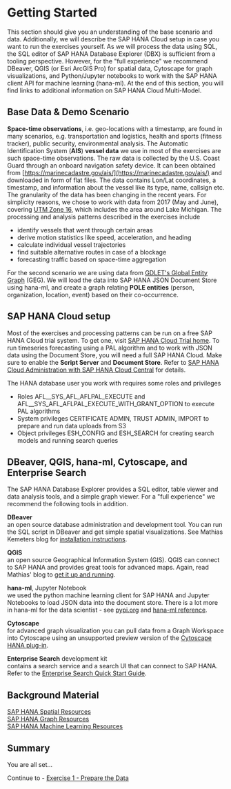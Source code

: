 # Getting Started

This section should give you an understanding of the base scenario and data. Additionally, we will describe the SAP HANA Cloud setup in case you want to run the exercises yourself. As we will process the data using SQL, the SQL editor of SAP HANA Database Explorer (DBX) is sufficient from a tooling perspective. However, for the "full experience" we recommend DBeaver, QGIS (or Esri ArcGIS Pro) for spatial data, Cytoscape for graph visualizations, and Python/Jupyter notebooks to work with the SAP HANA client API for machine learning (hana-ml). At the end of this section, you will find links to additional information on SAP HANA Cloud Multi-Model.

## Base Data & Demo Scenario<a name="subex1"></a>

**Space-time observations**, i.e. geo-locations with a timestamp, are found in many scenarios, e.g. transportation and logistics, health and sports (fitness tracker), public security, environmental analysis. The Automatic Identification System (**AIS**) **vessel data** we use in most of the exercises are such space-time observations. The raw data is collected by the U.S. Coast Guard through an onboard navigation safety device. It can been obtained from [https://marinecadastre.gov/ais/](https://marinecadastre.gov/ais/) and downloaded in form of flat files. The data contains Lon/Lat coordinates, a timestamp, and information about the vessel like its type, name, callsign etc. The granularity of the data has been changing in the recent years. For simplicity reasons, we chose to work with data from 2017 (May and June), covering [UTM Zone 16](https://marinecadastre.gov/AIS/AIS%20Documents/UTMZoneMap2014.png), which includes the area around Lake Michigan. The processing and analysis patterns described in the exercises include
<ul>
<li>identify vessels that went through certain areas
<li>derive motion statistics like speed, acceleration, and heading
<li>calculate individual vessel trajectories
<li>find suitable alternative routes in case of a blockage
<li>forecasting traffic based on space-time aggregation
</ul>

For the second scenario we are using data from [GDLET's Global Entity Graph](https://blog.gdeltproject.org/announcing-the-global-entity-graph-geg-and-a-new-11-billion-entity-dataset/) (GEG). We will load the data into SAP HANA JSON Document Store using hana-ml, and create a graph relating **POLE entities** (person, organization, location, event) based on their co-occurrence.

## SAP HANA Cloud setup<a name="subex2"></a>

Most of the exercises and processing patterns can be run on a free SAP HANA Cloud trial system. To get one, visit [SAP HANA Cloud Trial home](https://www.sap.com/cmp/td/sap-hana-cloud-trial.html). To run timeseries forecasting using a PAL algorithm and to work with JSON data using the Document Store, you will need a full SAP HANA Cloud. Make sure to enable the **Script Server** and **Document Store**. Refer to [SAP HANA Cloud Administration with SAP HANA Cloud Central](https://help.sap.com/viewer/9ae9104a46f74a6583ce5182e7fb20cb/hanacloud/en-US/e379ccd3475643e4895b526296235241.html) for details.

The HANA database user you work with requires some roles and privileges
<ul><li>Roles AFL__SYS_AFL_AFLPAL_EXECUTE and AFL__SYS_AFL_AFLPAL_EXECUTE_WITH_GRANT_OPTION to execute PAL algorithms
<li>System privileges CERTIFICATE ADMIN, TRUST ADMIN, IMPORT to prepare and run data uploads from S3
<li>Object privileges ESH_CONFIG and ESH_SEARCH for creating search models and running search queries
</ul>

## DBeaver, QGIS, hana-ml, Cytoscape, and Enterprise Search<a name="subex3"></a>

The SAP HANA Database Explorer provides a SQL editor, table viewer and data analysis tools, and a simple graph viewer. For a "full experience" we recommend the following tools in addition.

**DBeaver**<br>an open source database administration and development tool. You can run the SQL script in DBeaver and get simple spatial visualizations. See Mathias Kemeters blog for [installation instructions](https://blogs.sap.com/2020/01/08/good-things-come-together-dbeaver-sap-hana-spatial-beer/).

**QGIS**<br>an open source Geographical Information System (GIS). QGIS can connect to SAP HANA and provides great tools for advanced maps. Again, read Mathias' blog to [get it up and running](https://blogs.sap.com/2021/03/01/creating-a-playground-for-spatial-analytics/).

**hana-ml**, Jupyter Notebook<br>we used the python machine learning client for SAP HANA and Jupyter Notebooks to load JSON data into the document store. There is a lot more in hana-ml for the data scientist - see [pypi.org](https://pypi.org/project/hana-ml/) and [hana-ml reference](https://help.sap.com/doc/1d0ebfe5e8dd44d09606814d83308d4b/2.0.05/en-US/html/index.html).

**Cytoscape**<br>for advanced graph visualization you can pull data from a Graph Workspace into Cytoscape using an unsupported preview version of the [Cytoscape HANA plug-in](https://blogs.sap.com/2021/09/22/explore-networks-using-sap-hana-and-cytoscape/).

**Enterprise Search** development kit<br>contains a search service and a search UI that can connect to SAP HANA. Refer to the [Enterprise Search Quick Start Guide](https://github.wdf.sap.corp/pages/EnterpriseSearch/getting-started/?rc=1).

##  Background Material<a name="subex4"></a>

[SAP HANA Spatial Resources](https://blogs.sap.com/2020/11/02/sap-hana-spatial-resources-reloaded/)<br>
[SAP HANA Graph Resources](https://blogs.sap.com/2021/07/21/sap-hana-graph-resources/)<br>
[SAP HANA Machine Learning Resources](https://blogs.sap.com/2021/05/27/sap-hana-machine-learning-resources/)

## Summary

You are all set...

Continue to - [Exercise 1 - Prepare the Data](../ex1/README.md)
